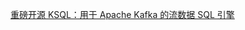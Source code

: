 [重磅开源 KSQL：用于 Apache Kafka 的流数据 SQL 引擎](https://www.infoq.cn/article/2017/08/ksql-open-source-apache-kafka)
